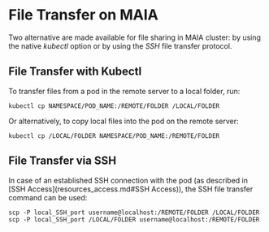 # File Transfer on MAIA

Two alternative are made available for file sharing in MAIA cluster: by using the native *kubectl* option or by using the *SSH* file transfer protocol.

## File Transfer with Kubectl

To transfer files from a pod in the remote server to a local folder, run:
```
kubectl cp NAMESPACE/POD_NAME:/REMOTE/FOLDER /LOCAL/FOLDER
```
Or alternatively, to copy local files into the pod on the remote server:
```
kubectl cp /LOCAL/FOLDER NAMESPACE/POD_NAME:/REMOTE/FOLDER
```

## File Transfer via SSH
In case of an established SSH connection with the pod (as described in [SSH Access](resources_access.md#SSH Access)), the SSH file transfer command can be used:
```
scp -P local_SSH_port username@localhost:/REMOTE/FOLDER /LOCAL/FOLDER
scp -P local_SSH_port /LOCAL/FOLDER username@localhost:/REMOTE/FOLDER 
```